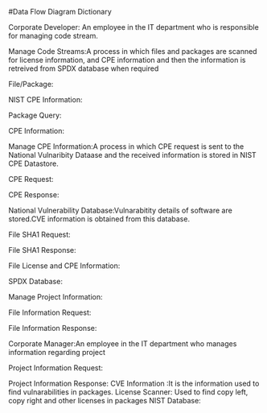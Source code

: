 #Data Flow Diagram Dictionary

Corporate Developer: An employee in the IT department who is responsible for managing code stream.

Manage Code Streams:A process in which files and packages are scanned for license information, 
and CPE information and then the information is retreived from SPDX database when required


File/Package: 

NIST CPE Information:

Package Query:

CPE Information:

Manage CPE Information:A process in which CPE request is sent to the National Vulnaribity Dataase and the received information is stored in NIST CPE Datastore.

CPE Request:

CPE Response:

National Vulnerability Database:Vulnarabitity details of software are stored.CVE information is obtained from this database.

File SHA1 Request:

File SHA1 Response:

File License and CPE Information:

SPDX Database:

Manage Project Information:

File Information Request:

File Information Response:

Corporate Manager:An employee in the IT department who manages information regarding project

Project Information Request:

Project Information Response:
CVE Information :It is the information used to find vulnarabilities in packages.
License Scanner: Used to find copy left, copy right and other licenses in packages
NIST Database:
